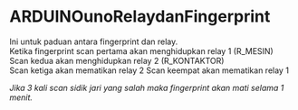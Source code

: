 # ARDUINOunoRelaydanFingerprint
Ini untuk paduan antara fingerprint dan relay.</br>
Ketika fingerprint scan pertama akan menghidupkan relay 1 (R_MESIN)</br>
Scan kedua akan menghidupkan relay 2 (R_KONTAKTOR)</br>
Scan ketiga akan mematikan relay 2</b>
Scan keempat akan mematikan relay 1</br>

<i>Jika 3 kali scan sidik jari yang salah maka fingerprint akan mati selama 1 menit.</i>

